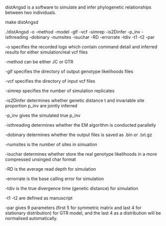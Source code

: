distAngsd is a software to simulate and infer phylogenetic relationships between two individuals.

make distAngsd

./distAngsd -o -method -model -glf -vcf -simrep -is2Dinfer -p_inv -isthreading -dobinary -numsites -isuchar -RD -errorrate -tdiv -t1 -t2 -par

-o specifies the recorded logs which contain command detail and inferred results for either simulation/real vcf files

-method can be either JC or GTR

-glf specifies the directory of output genotype likelihoods files

-vcf specifies the directory of input vcf files

-simrep specifies the number of simulation replicates

-is2Dinfer determines whether genetic distance t and invariable site proportion p_inv are jointly inferred

-p_inv gives the simulated true p_inv

-isthreading determines whether the EM algorithm is conducted parallelly

-dobinary determines whether the output files is saved as .bin or .txt.gz

-numsites is the number of sites in simuation

-isuchar determines whether store the real genotype likelihoods in a more compressed unsinged char format

-RD is the average read depth for simulation

-errorrate is the base calling error for simulation

-tdiv is the true divergence time (genetic distance) for simulation

-t1 -t2 are defined as manuscript

-par gives 9 parameters (first 5 for symmetric matrix and last 4 for stationary distribution) for GTR model, and the last 4 as a distribution will be normalised automatically.
